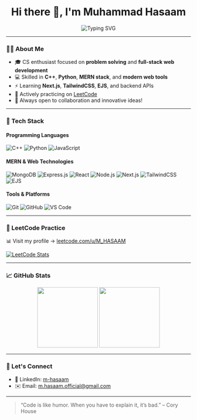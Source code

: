 <h1 align="center">Hi there 👋, I'm Muhammad Hasaam</h1>

<p align="center">
  <img src="https://readme-typing-svg.demolab.com?font=Fira+Code&weight=500&size=24&pause=1000&color=1F75FE&center=true&vCenter=true&width=435&lines=Passionate+Programmer;C%2B%2B+%7C+Python+%7C+MERN+Developer;Always+learning+new+things..." alt="Typing SVG" />
</p>

---

### 👨‍💻 About Me
- 🎓 CS enthusiast focused on **problem solving** and **full-stack web development**
- 💻 Skilled in **C++**, **Python**, **MERN stack**, and **modern web tools**
- ⚡ Learning **Next.js**, **TailwindCSS**, **EJS**, and backend APIs
- 🧠 Actively practicing on [LeetCode](https://leetcode.com/u/M_HASAAM/)
- 🚀 Always open to collaboration and innovative ideas!

---

### 🔧 Tech Stack

#### Programming Languages
![C++](https://img.shields.io/badge/C++-00599C?style=for-the-badge&logo=c%2B%2B&logoColor=white)
![Python](https://img.shields.io/badge/Python-FFD43B?style=for-the-badge&logo=python&logoColor=darkgreen)
![JavaScript](https://img.shields.io/badge/JavaScript-F7DF1E?style=for-the-badge&logo=javascript&logoColor=black)

#### MERN & Web Technologies
![MongoDB](https://img.shields.io/badge/MongoDB-4EA94B?style=for-the-badge&logo=mongodb&logoColor=white)
![Express.js](https://img.shields.io/badge/Express.js-000000?style=for-the-badge&logo=express&logoColor=white)
![React](https://img.shields.io/badge/React-20232A?style=for-the-badge&logo=react&logoColor=61DAFB)
![Node.js](https://img.shields.io/badge/Node.js-339933?style=for-the-badge&logo=nodedotjs&logoColor=white)
![Next.js](https://img.shields.io/badge/Next.js-000000?style=for-the-badge&logo=nextdotjs&logoColor=white)
![TailwindCSS](https://img.shields.io/badge/TailwindCSS-06B6D4?style=for-the-badge&logo=tailwindcss&logoColor=white)
![EJS](https://img.shields.io/badge/EJS-Gray?style=for-the-badge)

#### Tools & Platforms
![Git](https://img.shields.io/badge/Git-F05032?style=for-the-badge&logo=git&logoColor=white)
![GitHub](https://img.shields.io/badge/GitHub-181717?style=for-the-badge&logo=github&logoColor=white)
![VS Code](https://img.shields.io/badge/VSCode-007ACC?style=for-the-badge&logo=visual-studio-code&logoColor=white)

---

### 🧠 LeetCode Practice
📊 Visit my profile → [leetcode.com/u/M_HASAAM](https://leetcode.com/u/M_HASAAM/)

[![LeetCode Stats](https://leetcard.jacoblin.cool/M_HASAAM?theme=dark&font=Karla&ext=contest)](https://leetcode.com/u/M_HASAAM/)

---

### 📈 GitHub Stats

<p align="center">
  <img src="https://github-readme-stats.vercel.app/api?username=M-Hasaam&show_icons=true&theme=radical" height="165"/>
  <img src="https://github-readme-stats.vercel.app/api/top-langs/?username=M-Hasaam&layout=compact&theme=radical" height="165"/>
</p>

---

### 🔗 Let's Connect

- 💼 LinkedIn: [m-hasaam](https://pk.linkedin.com/in/m-hasaam)
- ✉️ Email: m.hasaam.official@gmail.com





---

> “Code is like humor. When you have to explain it, it’s bad.” – Cory House

